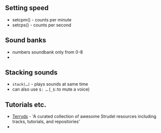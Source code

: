 ## Setting speed

+ setcpm() - counts per minute
+ setcps() - counts per second 

## Sound banks

+ numbers soundbank only from 0-8
+ 

## Stacking sounds

+ `stack(…)` - plays sounds at same time
+ can also use `$: …` (`_$:`to mute a voice)
 
## Tutorials etc.

+ [Terryds](https://github.com/terryds/awesome-strudel) - 'A curated collection of awesome Strudel resources including tracks, tutorials, and repositories'
+ 
